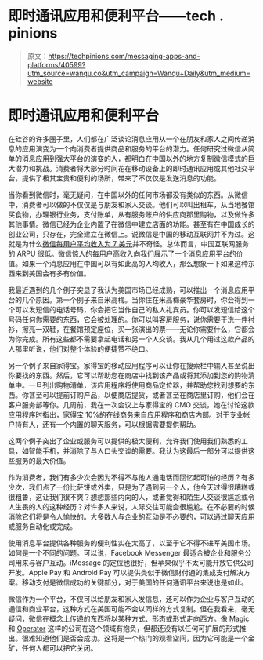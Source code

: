 # 即时通讯应用和便利平台——tech . pinions

> 原文：<https://techpinions.com/messaging-apps-and-platforms/40599?utm_source=wanqu.co&utm_campaign=Wanqu+Daily&utm_medium=website>



# 即时通讯应用和便利平台

在硅谷的许多圈子里，人们都在广泛谈论消息应用从一个在朋友和家人之间传递消息的应用演变为一个向消费者提供商品和服务的平台的潜力。任何研究过微信从简单的消息应用到强大平台的演变的人，都明白在中国以外的地方复制微信模式的巨大潜力和挑战。消费者将大部分时间花在移动设备上的即时通讯应用或其他社交平台，提供了极其宝贵和便利的场所，带来了不仅仅是发送消息的功能。

当你看到微信时，毫无疑问，在中国以外的任何市场都没有类似的东西。从微信中，消费者可以做的不仅仅是与朋友和家人交谈。他们可以叫出租车，从当地餐馆买食物，办理银行业务，支付账单，从有服务账户的供应商那里购物，以及做许多其他事情。微信已经为企业内置了在微信中建立店面的功能。甚至有在中国成长的创业公司，只存在，完全建立在微信上。说微信是中国的移动互联网并不为过。这就是为什么[微信每用户平均收入为 7 美元](http://qz.com/179007/wechat-is-nothing-like-whatsapp-and-that-makes-it-even-more-valuable/)并不奇怪。总体而言，中国互联网服务的 ARPU 很低。微信惊人的每用户高收入向我们展示了一个消息应用平台的价值。如果一个消息应用在中国可以有如此高的人均收入，那么想象一下如果这种东西来到美国会有多有价值。

我最近遇到的几个例子突显了我认为美国市场已经成熟，可以推出一个消息应用平台的几个原因。第一个例子来自米高梅。当你住在米高梅豪华套房时，你会得到一个可以发短信的电话号码，你会把它当作自己的私人礼宾员。你可以发短信给这个号码任何你需要的东西，它会被处理的。你可以叫客房服务，说你需要干洗一件衬衫，擦亮一双鞋，在餐馆预定座位，买一张演出的票——无论你需要什么，它都会为你完成。所有这些都不需要拿起电话和另一个人交谈。我从几个用过这款产品的人那里听说，他们对整个体验的便捷赞不绝口。

另一个例子来自家得宝。家得宝的移动应用程序可以让你在搜索栏中输入甚至说出你要找的东西。然后，它可以帮助您在商店中找到该产品或将其添加到您的购物清单中。一旦列出购物清单，该应用程序将使用商品定位器，并帮助您找到想要的东西。你甚至可以提前订购产品，以便商店提货，或者甚至在商店里订购，他们会在客户服务部等你。几周前，我在一次会议上与家得宝的 CMO 交谈，她在讨论这款应用程序时指出，家得宝 10%的在线商务来自应用程序和商店内部。对于专业帐户持有人，还有一个内置的聊天服务，可以根据需要提供帮助。

这两个例子突出了企业或服务可以提供的极大便利，允许我们使用我们熟悉的工具，如智能手机，并消除了与人口头交谈的需要。我认为这最后一部分可以提供这些服务的最大价值。

作为消费者，我们有多少次会因为不得不与他人通电话而回忆起可怕的经历？有多少次，我们点了一份比萨饼或外卖，只是为了遇到另一个人，他今天过得很糟糕或很粗鲁，这让我们很不爽？想想那些内向的人，或者觉得和陌生人交谈很尴尬或令人生畏的人的这种经历？对许多人来说，人际交往可能会很尴尬。在不必要的时候消除它们将是令人愉快的。大多数人与企业的互动是不必要的，可以通过聊天应用或服务自动化或完成。

使用消息平台提供各种服务的便利性实在太高了，以至于它不得不进军美国市场。如何是一个不同的问题。可以说，Facebook Messenger 最适合被企业和服务公司用来与客户互动。iMessage 的定位也很好，但苹果似乎不太可能开放它供公司开发。Apple Pay 和 Android Pay 可以提供类似于微信财付通的集成支付解决方案。移动支付是微信成功的关键部分，对于美国的任何通讯平台来说也是如此。

微信作为一个平台，不仅可以给朋友和家人发信息，还可以作为企业与客户互动的通信和商业平台，这种方式在美国可能不会以同样的方式复制。但在我看来，毫无疑问，微信在概念上传递的东西将以某种方式、形态或形式走向西方。像 [Magic](http://getmagicnow.com) 和 [Operator](https://operator.com) 这样的公司在这个领域有抱负，但都还没有以任何可扩展的形式推出。很难知道他们是否会成功。这将是一个热门的观看空间，因为它可能是一个金矿，任何人都可以把它关闭。

